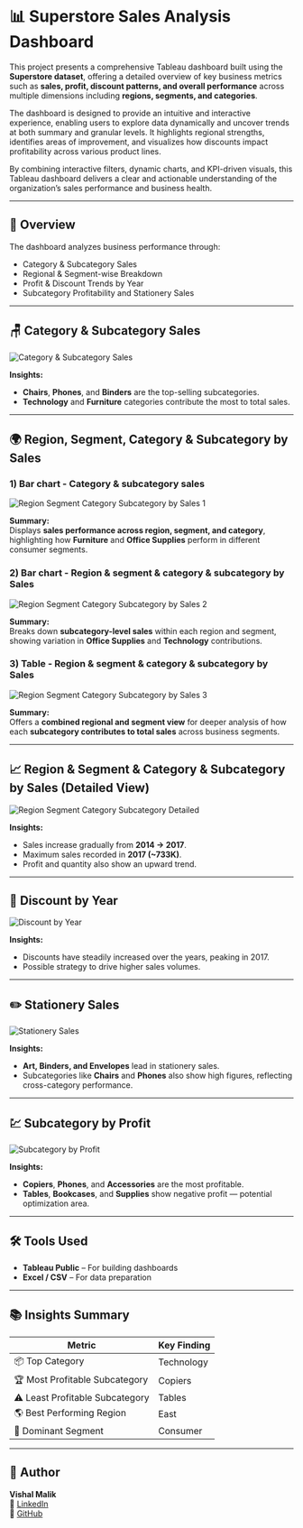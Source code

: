 # 📊 Superstore Sales Analysis Dashboard  

This project presents a comprehensive Tableau dashboard built using the **Superstore dataset**, offering a detailed overview of key business metrics such as **sales, profit, discount patterns, and overall performance** across multiple dimensions including **regions, segments, and categories**.  

The dashboard is designed to provide an intuitive and interactive experience, enabling users to explore data dynamically and uncover trends at both summary and granular levels. It highlights regional strengths, identifies areas of improvement, and visualizes how discounts impact profitability across various product lines.  

By combining interactive filters, dynamic charts, and KPI-driven visuals, this Tableau dashboard delivers a clear and actionable understanding of the organization’s sales performance and business health.

---

## 🧭 Overview  

The dashboard analyzes business performance through:  
- Category & Subcategory Sales  
- Regional & Segment-wise Breakdown  
- Profit & Discount Trends by Year  
- Subcategory Profitability and Stationery Sales  

---

## 🪑 Category & Subcategory Sales  

![Category & Subcategory Sales](images/Screenshot%202025-10-28%20151452.png)

**Insights:**  
- **Chairs**, **Phones**, and **Binders** are the top-selling subcategories.  
- **Technology** and **Furniture** categories contribute the most to total sales.  

---

## 🌍 Region, Segment, Category & Subcategory by Sales  

### 1) Bar chart - Category & subcategory sales
![Region Segment Category Subcategory by Sales 1](images/Screenshot%202025-10-28%20151503.png)  

**Summary:**  
Displays **sales performance across region, segment, and category**, highlighting how **Furniture** and **Office Supplies** perform in different consumer segments.  



### 2) Bar chart - Region & segment & category & subcategory by Sales  
![Region Segment Category Subcategory by Sales 2](images/Screenshot%202025-10-28%20151559.png)  

**Summary:**  
Breaks down **subcategory-level sales** within each region and segment, showing variation in **Office Supplies** and **Technology** contributions.  



### 3) Table - Region & segment & category & subcategory by Sales
![Region Segment Category Subcategory by Sales 3](images/Screenshot%202025-10-28%20151635.png)  

**Summary:**  
Offers a **combined regional and segment view** for deeper analysis of how each **subcategory contributes to total sales** across business segments.  

---

## 📈 Region & Segment & Category & Subcategory by Sales (Detailed View)  

![Region Segment Category Subcategory Detailed](images/Screenshot%202025-10-28%20151715.png)

**Insights:**  
- Sales increase gradually from **2014 → 2017**.  
- Maximum sales recorded in **2017 (~733K)**.  
- Profit and quantity also show an upward trend.

---

## 💸 Discount by Year  

![Discount by Year](images/Screenshot%202025-10-28%20151801.png)

**Insights:**  
- Discounts have steadily increased over the years, peaking in 2017.  
- Possible strategy to drive higher sales volumes.  

---

## ✏️ Stationery Sales  

![Stationery Sales](images/Screenshot%202025-10-28%20151819.png)

**Insights:**  
- **Art, Binders, and Envelopes** lead in stationery sales.  
- Subcategories like **Chairs** and **Phones** also show high figures, reflecting cross-category performance.  

---

## 💹 Subcategory by Profit  

![Subcategory by Profit](images/Screenshot%202025-10-28%20151829.png)

**Insights:**  
- **Copiers**, **Phones**, and **Accessories** are the most profitable.  
- **Tables**, **Bookcases**, and **Supplies** show negative profit — potential optimization area.  

---

## 🛠️ Tools Used  

- **Tableau Public** – For building dashboards  
- **Excel / CSV** – For data preparation  

---

## 📚 Insights Summary  

| Metric | Key Finding |
|--------|--------------|
| 📦 Top Category | Technology |
| 🏆 Most Profitable Subcategory | Copiers |
| ⚠️ Least Profitable Subcategory | Tables |
| 🌎 Best Performing Region | East |
| 🧍 Dominant Segment | Consumer |

---

## 👤 Author  
**Vishal Malik**  
🔗 [LinkedIn](https://www.linkedin.com/in/vishalmalik18/)  
🔗 [GitHub](https://github.com/vishalmalik18)
